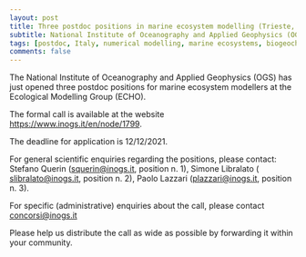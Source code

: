 ```yaml
---
layout: post
title: Three postdoc positions in marine ecosystem modelling (Trieste, Italy)
subtitle: National Institute of Oceanography and Applied Geophysics (OGS)
tags: [postdoc, Italy, numerical modelling, marine ecosystems, biogeochemistry]
comments: false
---
```

The National Institute of Oceanography and Applied Geophysics (OGS) has
just opened three postdoc positions for marine ecosystem modellers at the
Ecological Modelling Group (ECHO).

The formal call is available at the website
https://www.inogs.it/en/node/1799.

The deadline for application is 12/12/2021.

For general scientific enquiries regarding the positions, please contact:
Stefano Querin (squerin@inogs.it, position n. 1), Simone Libralato (
slibralato@inogs.it, position n. 2), Paolo Lazzari (plazzari@inogs.it,
position n. 3).

For specific (administrative) enquiries about the call, please contact
concorsi@inogs.it

Please help us distribute the call as wide as possible by forwarding it
within your community.
